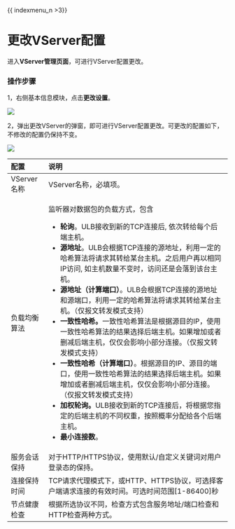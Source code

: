 {{ indexmenu_n >3}}

# 更改VServer配置

进入**VServer管理页面**，可进行VServer配置更改。

### 操作步骤

1，右侧基本信息模块，点击**更改设置**。

![](../../../.gitbook/assets/image%20%2817%29.png)

2，弹出更改VServer的弹窗，即可进行VServer配置更改。可更改的配置如下，不修改的配置仍保持不变。

![](../../../.gitbook/assets/image%20%2838%29.png)

<table>
  <thead>
    <tr>
      <th style="text-align:left">&#x914D;&#x7F6E;</th>
      <th style="text-align:left">&#x8BF4;&#x660E;</th>
    </tr>
  </thead>
  <tbody>
    <tr>
      <td style="text-align:left">VServer&#x540D;&#x79F0;</td>
      <td style="text-align:left">VServer&#x540D;&#x79F0;&#xFF0C;&#x5FC5;&#x586B;&#x9879;&#x3002;</td>
    </tr>
    <tr>
      <td style="text-align:left">&#x8D1F;&#x8F7D;&#x5747;&#x8861;&#x7B97;&#x6CD5;</td>
      <td style="text-align:left">
        <p>&#x76D1;&#x542C;&#x5668;&#x5BF9;&#x6570;&#x636E;&#x5305;&#x7684;&#x8D1F;&#x8F7D;&#x65B9;&#x5F0F;&#xFF0C;&#x5305;&#x542B;</p>
        <ul>
          <li><b>&#x8F6E;&#x8BE2;</b>&#x3002;ULB&#x63A5;&#x6536;&#x5230;&#x65B0;&#x7684;TCP&#x8FDE;&#x63A5;&#x540E;,
            &#x4F9D;&#x6B21;&#x8F6C;&#x7ED9;&#x6BCF;&#x4E2A;&#x540E;&#x7AEF;&#x4E3B;&#x673A;&#x3002;</li>
          <li><b>&#x6E90;&#x5730;&#x5740;</b>&#x3002;ULB&#x4F1A;&#x6839;&#x636E;TCP&#x8FDE;&#x63A5;&#x7684;&#x6E90;&#x5730;&#x5740;&#xFF0C;&#x5229;&#x7528;&#x4E00;&#x5B9A;&#x7684;&#x54C8;&#x5E0C;&#x7B97;&#x6CD5;&#x5C06;&#x8BF7;&#x6C42;&#x5176;&#x8F6C;&#x7ED9;&#x67D0;&#x53F0;&#x4E3B;&#x673A;&#x3002;&#x4E4B;&#x540E;&#x7528;&#x6237;&#x518D;&#x4EE5;&#x76F8;&#x540C;IP&#x8BBF;&#x95EE;,
            &#x5982;&#x4E3B;&#x673A;&#x6570;&#x91CF;&#x4E0D;&#x53D8;&#x65F6;&#xFF0C;&#x8BBF;&#x95EE;&#x8FD8;&#x662F;&#x4F1A;&#x843D;&#x5230;&#x8BE5;&#x53F0;&#x4E3B;&#x673A;&#x3002;</li>
          <li><b>&#x6E90;&#x5730;&#x5740;&#xFF08;&#x8BA1;&#x7B97;&#x7AEF;&#x53E3;&#xFF09;</b>&#x3002;ULB&#x4F1A;&#x6839;&#x636E;TCP&#x8FDE;&#x63A5;&#x7684;&#x6E90;&#x5730;&#x5740;&#x548C;&#x6E90;&#x7AEF;&#x53E3;&#xFF0C;&#x5229;&#x7528;&#x4E00;&#x5B9A;&#x7684;&#x54C8;&#x5E0C;&#x7B97;&#x6CD5;&#x5C06;&#x8BF7;&#x6C42;&#x5176;&#x8F6C;&#x7ED9;&#x67D0;&#x53F0;&#x4E3B;&#x673A;&#x3002;&#xFF08;&#x4EC5;&#x62A5;&#x6587;&#x8F6C;&#x53D1;&#x6A21;&#x5F0F;&#x652F;&#x6301;&#xFF09;</li>
          <li><b>&#x4E00;&#x81F4;&#x6027;&#x54C8;&#x5E0C;&#x3002;</b>&#x4E00;&#x81F4;&#x6027;&#x54C8;&#x5E0C;&#x7B97;&#x6CD5;&#x662F;&#x6839;&#x636E;&#x6E90;&#x76EE;&#x7684;IP&#xFF0C;&#x4F7F;&#x7528;&#x4E00;&#x81F4;&#x6027;&#x54C8;&#x5E0C;&#x7B97;&#x6CD5;&#x7684;&#x7ED3;&#x679C;&#x9009;&#x62E9;&#x540E;&#x7AEF;&#x4E3B;&#x673A;&#x3002;&#x5982;&#x679C;&#x589E;&#x52A0;&#x6216;&#x8005;&#x5220;&#x51CF;&#x540E;&#x7AEF;&#x4E3B;&#x673A;&#xFF0C;&#x4EC5;&#x4EC5;&#x4F1A;&#x5F71;&#x54CD;&#x5C0F;&#x90E8;&#x5206;&#x8FDE;&#x63A5;&#x3002;&#xFF08;&#x4EC5;&#x62A5;&#x6587;&#x8F6C;&#x53D1;&#x6A21;&#x5F0F;&#x652F;&#x6301;&#xFF09;</li>
          <li><b>&#x4E00;&#x81F4;&#x6027;&#x54C8;&#x5E0C;&#xFF08;&#x8BA1;&#x7B97;&#x7AEF;&#x53E3;&#xFF09;</b>&#x3002;&#x6839;&#x636E;&#x6E90;&#x76EE;&#x7684;IP&#x3001;&#x6E90;&#x76EE;&#x7684;&#x7AEF;&#x53E3;&#xFF0C;&#x4F7F;&#x7528;&#x4E00;&#x81F4;&#x6027;&#x54C8;&#x5E0C;&#x7B97;&#x6CD5;&#x7684;&#x7ED3;&#x679C;&#x9009;&#x62E9;&#x540E;&#x7AEF;&#x4E3B;&#x673A;&#x3002;&#x5982;&#x679C;&#x589E;&#x52A0;&#x6216;&#x8005;&#x5220;&#x51CF;&#x540E;&#x7AEF;&#x4E3B;&#x673A;&#xFF0C;&#x4EC5;&#x4EC5;&#x4F1A;&#x5F71;&#x54CD;&#x5C0F;&#x90E8;&#x5206;&#x8FDE;&#x63A5;&#x3002;&#xFF08;&#x4EC5;&#x62A5;&#x6587;&#x8F6C;&#x53D1;&#x6A21;&#x5F0F;&#x652F;&#x6301;&#xFF09;</li>
          <li><b>&#x52A0;&#x6743;&#x8F6E;&#x8BE2;&#x3002;</b>ULB&#x63A5;&#x6536;&#x5230;&#x65B0;&#x7684;TCP&#x8FDE;&#x63A5;&#x540E;&#xFF0C;&#x5C06;&#x6839;&#x636E;&#x60A8;&#x6307;&#x5B9A;&#x7684;&#x540E;&#x7AEF;&#x4E3B;&#x673A;&#x7684;&#x4E0D;&#x540C;&#x6743;&#x91CD;&#xFF0C;&#x6309;&#x7167;&#x6982;&#x7387;&#x5206;&#x914D;&#x7ED9;&#x5404;&#x4E2A;&#x540E;&#x7AEF;&#x4E3B;&#x673A;&#x3002;</li>
          <li><b>&#x6700;&#x5C0F;&#x8FDE;&#x63A5;&#x6570;</b>&#x3002;</li>
        </ul>
      </td>
    </tr>
    <tr>
      <td style="text-align:left">&#x670D;&#x52A1;&#x4F1A;&#x8BDD;&#x4FDD;&#x6301;</td>
      <td style="text-align:left">&#x5BF9;&#x4E8E;HTTP/HTTPS&#x534F;&#x8BAE;&#xFF0C;&#x4F7F;&#x7528;&#x9ED8;&#x8BA4;/&#x81EA;&#x5B9A;&#x4E49;&#x5173;&#x952E;&#x8BCD;&#x5BF9;&#x7528;&#x6237;&#x767B;&#x5F55;&#x6001;&#x7684;&#x4FDD;&#x6301;&#x3002;</td>
    </tr>
    <tr>
      <td style="text-align:left">&#x8FDE;&#x63A5;&#x4FDD;&#x6301;&#x65F6;&#x95F4;</td>
      <td style="text-align:left">TCP&#x8BF7;&#x6C42;&#x4EE3;&#x7406;&#x6A21;&#x5F0F;&#x4E0B;&#xFF0C;&#x6216;HTTP&#x3001;HTTPS&#x534F;&#x8BAE;&#xFF0C;&#x53EF;&#x9009;&#x62E9;&#x5BA2;&#x6237;&#x7AEF;&#x8BF7;&#x6C42;&#x8FDE;&#x63A5;&#x7684;&#x6709;&#x6548;&#x65F6;&#x95F4;&#x3002;&#x53EF;&#x9009;&#x65F6;&#x95F4;&#x8303;&#x56F4;[1-86400]&#x79D2;</td>
    </tr>
    <tr>
      <td style="text-align:left">&#x8282;&#x70B9;&#x5065;&#x5EB7;&#x68C0;&#x67E5;</td>
      <td style="text-align:left">&#x6839;&#x636E;&#x6240;&#x9009;&#x534F;&#x8BAE;&#x4E0D;&#x540C;&#xFF0C;&#x68C0;&#x67E5;&#x65B9;&#x5F0F;&#x5305;&#x542B;&#x670D;&#x52A1;&#x5730;&#x5740;/&#x7AEF;&#x53E3;&#x68C0;&#x67E5;&#x548C;HTTP&#x68C0;&#x67E5;&#x4E24;&#x79CD;&#x65B9;&#x5F0F;&#x3002;</td>
    </tr>
  </tbody>
</table>

